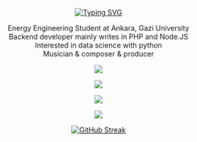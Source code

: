 
<div align="center">
  
  [![Typing SVG](https://readme-typing-svg.herokuapp.com?center=true&vCenter=true&lines=Welcome+to+My+Github+Page;I+am+Oğuz+Sert)](https://git.io/typing-svg)
  
  Energy Engineering Student at Ankara, Gazi University
  </br>
  Backend developer mainly writes in PHP and Node.JS
  </br>
  Interested in data science with python
  </br>
  Musician & composer & producer

<img src="https://skillicons.dev/icons?i=nodejs,express,php,laravel,mysql,html,css,bootstrap,js,jquery,py,fortran,arduino,cubase" />
</br>

  
![](http://github-profile-summary-cards.vercel.app/api/cards/profile-details?username=ooguzsrtt&theme=github_dark)
  <div align="center"">
</p>


![](http://github-profile-summary-cards.vercel.app/api/cards/stats?username=ooguzsrtt&theme=github_dark)


![](http://github-profile-summary-cards.vercel.app/api/cards/productive-time?username=ooguzsrtt&theme=github_dark&utcOffset=8)




[![GitHub Streak](https://streak-stats.demolab.com/?user=ooguzsrtt&theme=dark&currStreakNum=2FD3EB&theme=dark&fire=red&sideLabels=F00)](https://git.io/streak-stats)

